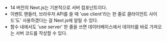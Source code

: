 - 14 버전의 Next.js는 기본적으로 서버 컴포넌트이다.
- 이벤트 핸들러, 브라우저 API를 쓸 때 'use client'라는 한 줄로 클라이언트 사이드'도' 사용하겠다는 걸 Next.js에 알릴 수 있다.
- 함수 내에서도 'use server' 한 줄을 쓰면 데이터베이스에서 데이터를 바로 가져오는 서버 코드를 작성할 수 있다.
